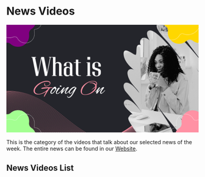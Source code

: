 # News Videos

![](../../images/news.png?raw=true)

This is the category of the videos that talk about our selected news of the week. The entire news can be found in our [Website](https://www.aimosta.com).

## News Videos List


